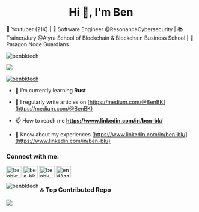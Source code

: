 <h1 align="center">Hi 👋, I'm Ben</h1>

📸 Youtuber (21K) | 🧙‍ Software Engineer @ResonanceCybersecurity | 📚 Trainer/Jury @Alyra School of Blockchain & Blockchain Business School | 📢 Paragon Node Guardians

<p align="left"> <img src="https://komarev.com/ghpvc/?username=benbktech&label=Profile%20views&color=0e75b6&style=flat" alt="benbktech" /> </p>

![](https://github-trophies.vercel.app/?username=BenBktech)

<p align="left"> <a href="https://twitter.com/benbktech" target="blank"><img src="https://img.shields.io/twitter/follow/benbktech?logo=twitter&style=for-the-badge" alt="benbktech" /></a> </p>

- 🌱 I’m currently learning **Rust**

- 📝 I regularly write articles on [https://medium.com/@BenBK](https://medium.com/@BenBK)

- 📫 How to reach me **https://www.linkedin.com/in/ben-bk/**

- 📄 Know about my experiences [https://www.linkedin.com/in/ben-bk/](https://www.linkedin.com/in/ben-bk/)

<h3 align="left">Connect with me:</h3>
<p align="left">
<a href="https://twitter.com/benbktech" target="blank"><img align="center" src="https://raw.githubusercontent.com/rahuldkjain/github-profile-readme-generator/master/src/images/icons/Social/twitter.svg" alt="benbktech" height="30" width="40" /></a>
<a href="https://linkedin.com/in/ben-bk" target="blank"><img align="center" src="https://raw.githubusercontent.com/rahuldkjain/github-profile-readme-generator/master/src/images/icons/Social/linked-in-alt.svg" alt="ben-bk" height="30" width="40" /></a>
<a href="https://www.youtube.com/c/benbk" target="blank"><img align="center" src="https://raw.githubusercontent.com/rahuldkjain/github-profile-readme-generator/master/src/images/icons/Social/youtube.svg" alt="benbk" height="30" width="40" /></a>
<a href="https://discord.gg/endAzzPNrt" target="blank"><img align="center" src="https://raw.githubusercontent.com/rahuldkjain/github-profile-readme-generator/master/src/images/icons/Social/discord.svg" alt="endAzzPNrt" height="30" width="40" /></a>
</p>


<p><img align="left" src="https://github-readme-stats.vercel.app/api/top-langs?username=benbktech&show_icons=true&locale=en&layout=compact" alt="benbktech" /></p>


### 🔝 Top Contributed Repo
![](https://github-contributor-stats.vercel.app/api?username=BenBktech&limit=5&theme=light&combine_all_yearly_contributions=true)

